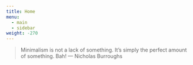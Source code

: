 ```yaml
---
title: Home
menu:
  - main
  - sidebar
weight: -270
---
```

> Minimalism is not a lack of something. It’s simply the perfect amount of something. Bah!
> — Nicholas Burroughs
